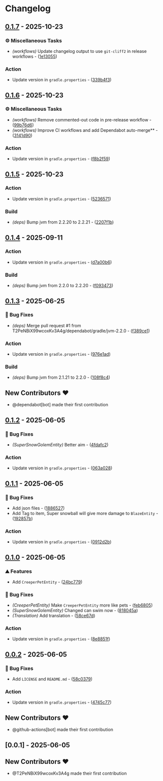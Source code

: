 # Changelog

## [0.1.7](https://github.com/T2PeNBiX99wcoxKv3A4g/Polymer-Server-Utils/compare/v0.1.6..v0.1.7) - 2025-10-23

### ⚙️ Miscellaneous Tasks

- *(workflows)* Update changelog output to use `git-cliff2` in release workflows - ([1e13055](https://github.com/T2PeNBiX99wcoxKv3A4g/Polymer-Server-Utils/commit/1e13055304de15019d12df1e9d8d314d39a62b86))

### Action

- Update version in `gradle.properties` - ([339b4f3](https://github.com/T2PeNBiX99wcoxKv3A4g/Polymer-Server-Utils/commit/339b4f3f440a426a66c1a46cd7d8f916a4280ecc))


## [0.1.6](https://github.com/T2PeNBiX99wcoxKv3A4g/Polymer-Server-Utils/compare/v0.1.5..v0.1.6) - 2025-10-23

### ⚙️ Miscellaneous Tasks

- *(workflows)* Remove commented-out code in pre-release workflow - ([99b76d6](https://github.com/T2PeNBiX99wcoxKv3A4g/Polymer-Server-Utils/commit/99b76d68c4c9112894aaee3009f5a8e84c531806))
- *(workflows)* Improve CI workflows and add Dependabot auto-merge** - ([3141d90](https://github.com/T2PeNBiX99wcoxKv3A4g/Polymer-Server-Utils/commit/3141d9004f9e4fc1963f6199d88ff291fd9ab070))

### Action

- Update version in `gradle.properties` - ([f8b2f59](https://github.com/T2PeNBiX99wcoxKv3A4g/Polymer-Server-Utils/commit/f8b2f594729c27963603f440dd7b6d14253519a5))


## [0.1.5](https://github.com/T2PeNBiX99wcoxKv3A4g/Polymer-Server-Utils/compare/v0.1.4..v0.1.5) - 2025-10-23

### Action

- Update version in `gradle.properties` - ([5236571](https://github.com/T2PeNBiX99wcoxKv3A4g/Polymer-Server-Utils/commit/52365716484fdc0cc9764a1e8986321516435b24))

### Build

- *(deps)* Bump jvm from 2.2.20 to 2.2.21 - ([2207f1b](https://github.com/T2PeNBiX99wcoxKv3A4g/Polymer-Server-Utils/commit/2207f1b8153d450f9ddcc598bb4b9ebaf15caa21))


## [0.1.4](https://github.com/T2PeNBiX99wcoxKv3A4g/Polymer-Server-Utils/compare/v0.1.3..v0.1.4) - 2025-09-11

### Action

- Update version in `gradle.properties` - ([d7a00b6](https://github.com/T2PeNBiX99wcoxKv3A4g/Polymer-Server-Utils/commit/d7a00b67b6208867c4c972f9a986c0efc3d90bb5))

### Build

- *(deps)* Bump jvm from 2.2.0 to 2.2.20 - ([f093473](https://github.com/T2PeNBiX99wcoxKv3A4g/Polymer-Server-Utils/commit/f093473ac635f72efaf92617a7105ae4f9a5014a))


## [0.1.3](https://github.com/T2PeNBiX99wcoxKv3A4g/Polymer-Server-Utils/compare/v0.1.2..v0.1.3) - 2025-06-25

### 🐛 Bug Fixes

- *(deps)* Merge pull request #1 from T2PeNBiX99wcoxKv3A4g/dependabot/gradle/jvm-2.2.0 - ([f389ce1](https://github.com/T2PeNBiX99wcoxKv3A4g/Polymer-Server-Utils/commit/f389ce140e3dec1ec40f993ac9556806f34aad6f))

### Action

- Update version in `gradle.properties` - ([976e1ad](https://github.com/T2PeNBiX99wcoxKv3A4g/Polymer-Server-Utils/commit/976e1adf18da11cc55c17f2c4f323a84db5ce0cd))

### Build

- *(deps)* Bump jvm from 2.1.21 to 2.2.0 - ([108f8c4](https://github.com/T2PeNBiX99wcoxKv3A4g/Polymer-Server-Utils/commit/108f8c4401afa07028f14bb064fb9eb607b01dc6))

## New Contributors ❤️

* @dependabot[bot] made their first contribution

## [0.1.2](https://github.com/T2PeNBiX99wcoxKv3A4g/Polymer-Server-Utils/compare/v0.1.1..v0.1.2) - 2025-06-05

### 🐛 Bug Fixes

- *(SuperSnowGolemEntity)* Better aim - ([4fdafc2](https://github.com/T2PeNBiX99wcoxKv3A4g/Polymer-Server-Utils/commit/4fdafc25b42b7c3824dca891ea206eeca1411376))

### Action

- Update version in `gradle.properties` - ([063a028](https://github.com/T2PeNBiX99wcoxKv3A4g/Polymer-Server-Utils/commit/063a028cd43fe9235847da3d5b0a336e91a1a72d))


## [0.1.1](https://github.com/T2PeNBiX99wcoxKv3A4g/Polymer-Server-Utils/compare/v0.1.0..v0.1.1) - 2025-06-05

### 🐛 Bug Fixes

- Add json files - ([1886527](https://github.com/T2PeNBiX99wcoxKv3A4g/Polymer-Server-Utils/commit/1886527af3d161c649d8c578bfe9b0f57e64c8ac))
- Add Tag to item, Super snowball will give more damage to `BlazeEntity` - ([192857b](https://github.com/T2PeNBiX99wcoxKv3A4g/Polymer-Server-Utils/commit/192857bf6f16414858ee19a6b6fc4cb0b0660d84))

### Action

- Update version in `gradle.properties` - ([0912d2b](https://github.com/T2PeNBiX99wcoxKv3A4g/Polymer-Server-Utils/commit/0912d2bf9aa945ef2d0ed86666e69ecaf2988b62))


## [0.1.0](https://github.com/T2PeNBiX99wcoxKv3A4g/Polymer-Server-Utils/compare/v0.0.2..v0.1.0) - 2025-06-05

### ⛰️  Features

- Add `CreeperPetEntity` - ([24bc779](https://github.com/T2PeNBiX99wcoxKv3A4g/Polymer-Server-Utils/commit/24bc7791d378d49e1388246adcebea1f60a729ec))

### 🐛 Bug Fixes

- *(CreeperPetEntity)* Make `CreeperPetEntity` more like pets - ([feb6805](https://github.com/T2PeNBiX99wcoxKv3A4g/Polymer-Server-Utils/commit/feb68050e00567718552f832d5fb0a8de46f4745))
- *(SuperSnowGolemEntity)* Changed can swim now - ([818045a](https://github.com/T2PeNBiX99wcoxKv3A4g/Polymer-Server-Utils/commit/818045a4e5084abae7bceeb44b825895667bc253))
- *(Translation)* Add translation - ([58ce67d](https://github.com/T2PeNBiX99wcoxKv3A4g/Polymer-Server-Utils/commit/58ce67d6a47f4571936b73d22e6760516eee25d1))

### Action

- Update version in `gradle.properties` - ([8e8851f](https://github.com/T2PeNBiX99wcoxKv3A4g/Polymer-Server-Utils/commit/8e8851f852cc7d7906a76195e4ebf7fd4feb732b))


## [0.0.2](https://github.com/T2PeNBiX99wcoxKv3A4g/Polymer-Server-Utils/compare/v0.0.1..v0.0.2) - 2025-06-05

### 🐛 Bug Fixes

- Add `LICENSE` and `README.md` - ([58c0379](https://github.com/T2PeNBiX99wcoxKv3A4g/Polymer-Server-Utils/commit/58c0379fd28b87a50939f8bf1d59926deb35c08e))

### Action

- Update version in `gradle.properties` - ([4745c77](https://github.com/T2PeNBiX99wcoxKv3A4g/Polymer-Server-Utils/commit/4745c775d5c5e3dbd03672285c703360bfd2060c))

## New Contributors ❤️

* @github-actions[bot] made their first contribution

## [0.0.1] - 2025-06-05

## New Contributors ❤️

* @T2PeNBiX99wcoxKv3A4g made their first contribution

<!-- generated by git-cliff -->
